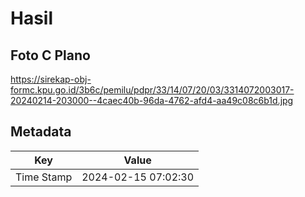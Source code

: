 # Hasil

## Foto C Plano

https://sirekap-obj-formc.kpu.go.id/3b6c/pemilu/pdpr/33/14/07/20/03/3314072003017-20240214-203000--4caec40b-96da-4762-afd4-aa49c08c6b1d.jpg


## Metadata

| Key        | Value               |
| ---------- | ------------------- |
| Time Stamp | 2024-02-15 07:02:30 |



